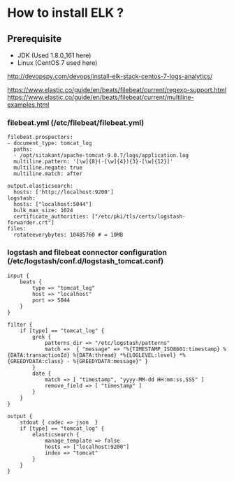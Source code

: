 # How to install ELK ? 

## Prerequisite 
- JDK (Used 1.8.0_161 here)
- Linux (CentOS 7 used here)


http://devopspy.com/devops/install-elk-stack-centos-7-logs-analytics/

https://www.elastic.co/guide/en/beats/filebeat/current/regexp-support.html
https://www.elastic.co/guide/en/beats/filebeat/current/multiline-examples.html

### filebeat.yml (/etc/filebeat/filebeat.yml)
```
filebeat.prospectors:
- document_type: tomcat_log
  paths:
  - /opt/sitakant/apache-tomcat-9.0.7/logs/application.log
  multiline.pattern: '[\w]{8}(-[\w]{4}){3}-[\w]{12}]'
  multiline.negate: true
  multiline.match: after

output.elasticsearch:
  hosts: ['http://localhost:9200']
logstash:
  hosts: ["localhost:5044"]
  bulk_max_size: 1024
  certificate_authorities: ["/etc/pki/tls/certs/logstash-forwarder.crt"]
files:
  rotateeverybytes: 10485760 # = 10MB

```


### logstash and filebeat connector configuration (/etc/logstash/conf.d/logstash_tomcat.conf)
```
input {
	beats {
		type => "tomcat_log"
		host => "localhost"
		port => 5044
	}
}

filter {
	if [type] == "tomcat_log" {
		grok {
			patterns_dir => "/etc/logstash/patterns"
			match =>  { "message" => "%{TIMESTAMP_ISO8601:timestamp} %{DATA:transactionId} %{DATA:thread} *%{LOGLEVEL:level} *%{GREEDYDATA:class} - %{GREEDYDATA:message}" }
		}
		date {
			match => [ "timestamp", "yyyy-MM-dd HH:mm:ss,SSS" ]
			remove_field => [ "timestamp" ]
		}
	}
}

output {
	stdout { codec => json  }
	if [type] == "tomcat_log" {
		elasticsearch {
			manage_template => false
			hosts => ["localhost:9200"]
			index => "tomcat"
		}
	}
}

```
